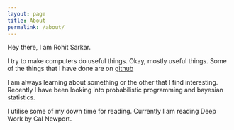 ```yaml
---
layout: page
title: About
permalink: /about/
---
```


Hey there, I am Rohit Sarkar.

I try to make computers do useful things.
Okay, mostly useful things.
Some of the things that I have done are on [github](www.github.com/rsarky)

I am always learning about something or the other that I find interesting.
Recently I have been looking into probabilistic programming and bayesian
statistics.

I utilise some of my down time for reading. Currently I am reading Deep Work by
Cal Newport.





